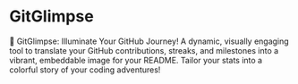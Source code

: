 # GitGlimpse
🚀 GitGlimpse: Illuminate Your GitHub Journey! A dynamic, visually engaging tool to translate your GitHub contributions, streaks, and milestones into a vibrant, embeddable image for your README. Tailor your stats into a colorful story of your coding adventures!
